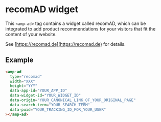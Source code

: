 <!---
Copyright 2018 The AMP HTML Authors. All Rights Reserved.

Licensed under the Apache License, Version 2.0 (the "License");
you may not use this file except in compliance with the License.
You may obtain a copy of the License at

      http://www.apache.org/licenses/LICENSE-2.0

Unless required by applicable law or agreed to in writing, software
distributed under the License is distributed on an "AS-IS" BASIS,
WITHOUT WARRANTIES OR CONDITIONS OF ANY KIND, either express or implied.
See the License for the specific language governing permissions and
limitations under the License.
-->

# recomAD widget
This `<amp-ad>` tag contains a widget called
recomAD, which can be integrated to add product
recommendations for your visitors that fit the
content of your website.

See [https://recomad.de](https://recomad.de) for details.

## Example

```html
<amp-ad
  type="recomad"
  width="XXX"
  height="YYY"
  data-app-id="YOUR_APP_ID"
  data-widget-id="YOUR_WIDGET_ID"
  data-origin="YOUR_CANONICAL_LINK_OF_YOUR_ORIGINAL_PAGE"
  data-search-term="YOUR_SEARCH_TERM"
  data-puid="YOUR_TRACKING_ID_FOR_YOUR_USER"
></amp-ad>
```
